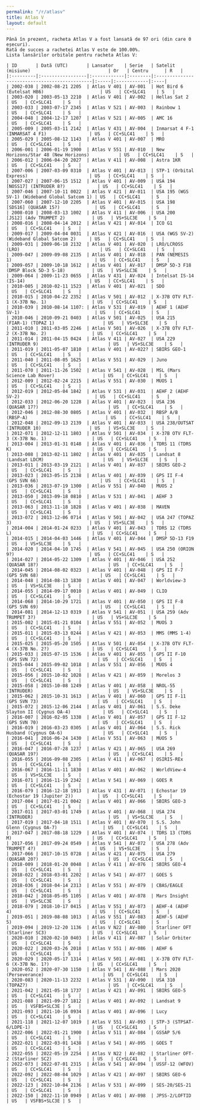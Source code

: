 ```yaml
---
permalink: "/r/atlasv"
title: Atlas V
layout: default
---
```


    Până în prezent, racheta Atlas V a fost lansată de 97 ori (din care 0 eșecuri).
    Rată de succes a rachetei Atlas V este de 100.00%.
    Lista lansărilor orbitale pentru racheta Atlas V:
    
    | ID       | Dată (UTC)       | Lansator    | Serie   | Satelit (misiune)                             | Or   | Centru      | R   |
    |:---------|:-----------------|:------------|:--------|:----------------------------------------------|:-----|:------------|:----|
    | 2002-038 | 2002-08-21 2205  | Atlas V 401 | AV-001  | Hot Bird 6 (Eutelsat HB6)                     | US   | CC+SLC41    | S   |
    | 2003-020 | 2003-05-13 2210  | Atlas V 401 | AV-002  | Hellas Sat 2                                  | US   | CC+SLC41    | S   |
    | 2003-033 | 2003-07-17 2345  | Atlas V 521 | AV-003  | Rainbow 1                                     | US   | CC+SLC41    | S   |
    | 2004-048 | 2004-12-17 1207  | Atlas V 521 | AV-005  | AMC 16                                        | US   | CC+SLC41    | S   |
    | 2005-009 | 2005-03-11 2142  | Atlas V 431 | AV-004  | Inmarsat 4 F-1 (INMARSAT 4 F1)                | US   | CC+SLC41    | S   |
    | 2005-029 | 2005-08-12 1143  | Atlas V 401 | AV-007  | MRO                                           | US   | CC+SLC41    | S   |
    | 2006-001 | 2006-01-19 1900  | Atlas V 551 | AV-010  | New Horizons/Star 48 (New Horizons)           | US   | CC+SLC41    | S   |
    | 2006-012 | 2006-04-20 2027  | Atlas V 411 | AV-008  | Astra 1KR                                     | US   | CC+SLC41    | S   |
    | 2007-006 | 2007-03-09 0310  | Atlas V 401 | AV-013  | STP-1 (Orbital Express)                       | US   | CC+SLC41    | S   |
    | 2007-027 | 2007-06-15 1512  | Atlas V 401 | AV-009  | USA 194     [NOSS17] (INTRUDER 8?)            | US   | CC+SLC41    | S   |
    | 2007-046 | 2007-10-11 0022  | Atlas V 421 | AV-011  | USA 195 (WGS SV-1) (Wideband Global Satcom 1) | US   | CC+SLC41    | S   |
    | 2007-060 | 2007-12-10 2205  | Atlas V 401 | AV-015  | USA 198      [SDS16] (QUASAR 15?)             | US   | CC+SLC41    | S   |
    | 2008-010 | 2008-03-13 1002  | Atlas V 411 | AV-006  | USA 200       [JS12] (Adv TRUMPET 2)          | US   | VS+SLC3E    | S   |
    | 2008-016 | 2008-04-14 2012  | Atlas V 421 | AV-014  | ICO G1                                        | US   | CC+SLC41    | S   |
    | 2009-017 | 2009-04-04 0031  | Atlas V 421 | AV-016  | USA (WGS SV-2) (Wideband Global Satcom 2)     | US   | CC+SLC41    | S   |
    | 2009-031 | 2009-06-18 2132  | Atlas V 401 | AV-020  | LRO/LCROSS (LRO)                              | US   | CC+SLC41    | S   |
    | 2009-047 | 2009-09-08 2135  | Atlas V 401 | AV-018  | PAN (NEMESIS 1)                               | US   | CC+SLC41    | S   |
    | 2009-057 | 2009-10-18 1612  | Atlas V 401 | AV-017  | DMSP 5D-3 F18 (DMSP Block 5D-3 S-18)          | US   | VS+SLC3E    | S   |
    | 2009-064 | 2009-11-23 0655  | Atlas V 431 | AV-024  | Intelsat IS-14 (IS-14)                        | US   | CC+SLC41    | S   |
    | 2010-005 | 2010-02-11 1523  | Atlas V 401 | AV-021  | SDO                                           | US   | CC+SLC41    | S   |
    | 2010-015 | 2010-04-22 2352  | Atlas V 501 | AV-012  | X-37B OTV FLT-1 (X-37B No. 1)                 | US   | CC+SLC41    | S   |
    | 2010-039 | 2010-08-14 1107: | Atlas V 531 | AV-019  | AEHF 1 (AEHF SV-1)                            | US   | CC+SLC41    | S   |
    | 2010-046 | 2010-09-21 0403  | Atlas V 501 | AV-025  | USA 215   (FIAR-1) (TOPAZ 1)                  | US   | VS+SLC3E    | S   |
    | 2011-010 | 2011-03-05 2246  | Atlas V 501 | AV-026  | X-37B OTV FLT-2 (X-37B No. 2)                 | US   | CC+SLC41    | S   |
    | 2011-014 | 2011-04-15 0424  | Atlas V 411 | AV-027  | USA 229 (INTRUDER 9)                          | US   | VS+SLC3E    | S   |
    | 2011-019 | 2011-05-07 1810  | Atlas V 401 | AV-022? | SBIRS GEO-1                                   | US   | CC+SLC41    | S   |
    | 2011-040 | 2011-08-05 1625  | Atlas V 551 | AV-029  | Juno                                          | US   | CC+SLC41    | S   |
    | 2011-070 | 2011-11-26 1502  | Atlas V 541 | AV-028  | MSL (Mars Science Lab Rover)                  | US   | CC+SLC41    | S   |
    | 2012-009 | 2012-02-24 2215  | Atlas V 551 | AV-030  | MUOS 1                                        | US   | CC+SLC41    | S   |
    | 2012-019 | 2012-05-04 1842  | Atlas V 531 | AV-031  | AEHF 2 (AEHF SV-2)                            | US   | CC+SLC41    | S   |
    | 2012-033 | 2012-06-20 1228  | Atlas V 401 | AV-023  | USA 236 (QUASAR 17?)                          | US   | CC+SLC41    | S   |
    | 2012-046 | 2012-08-30 0805  | Atlas V 401 | AV-032  | RBSP A/B (RBSP-A)                             | US   | CC+SLC41    | S   |
    | 2012-048 | 2012-09-13 2139  | Atlas V 401 | AV-033  | USA 238/OUTSAT (INTRUDER 10)                  | US   | VS+SLC3E    | S   |
    | 2012-071 | 2012-12-11 1803  | Atlas V 501 | AV-034  | X-37B OTV FLT-3 (X-37B No. 1)                 | US   | CC+SLC41    | S   |
    | 2013-004 | 2013-01-31 0148  | Atlas V 401 | AV-036  | TDRS 11 (TDRS K)                              | US   | CC+SLC41    | S   |
    | 2013-008 | 2013-02-11 1802  | Atlas V 401 | AV-035  | Landsat 8 (Landsat LDCM)                      | US   | VS+SLC3E    | S   |
    | 2013-011 | 2013-03-19 2121  | Atlas V 401 | AV-037  | SBIRS GEO-2                                   | US   | CC+SLC41    | S   |
    | 2013-023 | 2013-05-15 2138  | Atlas V 401 | AV-039  | GPS II F-4 (GPS SVN 66)                       | US   | CC+SLC41    | S   |
    | 2013-036 | 2013-07-19 1300  | Atlas V 551 | AV-040  | MUOS 2                                        | US   | CC+SLC41    | S   |
    | 2013-050 | 2013-09-18 0810  | Atlas V 531 | AV-041  | AEHF 3                                        | US   | CC+SLC41    | S   |
    | 2013-063 | 2013-11-18 1828  | Atlas V 401 | AV-038  | MAVEN                                         | US   | CC+SLC41    | S   |
    | 2013-072 | 2013-12-06 0714  | Atlas V 501 | AV-042  | USA 247 (TOPAZ 3)                             | US   | VS+SLC3E    | S   |
    | 2014-004 | 2014-01-24 0233  | Atlas V 401 | AV-043  | TDRS 12 (TDRS L)                              | US   | CC+SLC41    | S   |
    | 2014-015 | 2014-04-03 1446  | Atlas V 401 | AV-044  | DMSP 5D-13 F19                                | US   | VS+SLC3E    | S   |
    | 2014-020 | 2014-04-10 1745  | Atlas V 541 | AV-045  | USA 250 (ORION 9?)                            | US   | CC+SLC41    | S   |
    | 2014-027 | 2014-05-22 1309  | Atlas V 401 | AV-046  | USA 252 (QUASAR 18?)                          | US   | CC+SLC41    | S   |
    | 2014-045 | 2014-08-02 0323  | Atlas V 401 | AV-048  | GPS II F-7 (GPS SVN 68)                       | US   | CC+SLC41    | S   |
    | 2014-048 | 2014-08-13 1830  | Atlas V 401 | AV-047  | Worldview-3                                   | US   | VS+SLC3E    | S   |
    | 2014-055 | 2014-09-17 0010  | Atlas V 401 | AV-049  | CLIO                                          | US   | CC+SLC41    | S   |
    | 2014-068 | 2014-10-29 1721  | Atlas V 401 | AV-050  | GPS II F-8 (GPS SVN 69)                       | US   | CC+SLC41    | S   |
    | 2014-081 | 2014-12-13 0319  | Atlas V 541 | AV-051  | USA 259 (Adv  TRUMPET 3?)                     | US   | VS+SLC3E    | S   |
    | 2015-002 | 2015-01-21 0104  | Atlas V 551 | AV-052  | MUOS 3                                        | US   | CC+SLC41    | S   |
    | 2015-011 | 2015-03-13 0244  | Atlas V 421 | AV-053  | MMS (MMS 1-4)                                 | US   | CC+SLC41    | S   |
    | 2015-025 | 2015-05-20 1505  | Atlas V 501 | AV-054  | X-37B OTV FLT-4 (X-37B No. 2?)                | US   | CC+SLC41    | S   |
    | 2015-033 | 2015-07-15 1536  | Atlas V 401 | AV-055  | GPS II F-10 (GPS SVN 72)                      | US   | CC+SLC41    | S   |
    | 2015-044 | 2015-09-02 1018  | Atlas V 551 | AV-056  | MUOS 4                                        | US   | CC+SLC41    | S   |
    | 2015-056 | 2015-10-02 1028  | Atlas V 421 | AV-059  | Morelos 3                                     | US   | CC+SLC41    | S   |
    | 2015-058 | 2015-10-08 1249  | Atlas V 401 | AV-058  | NROL-55 (INTRUDER)                            | US   | VS+SLC3E    | S   |
    | 2015-062 | 2015-10-31 1613  | Atlas V 401 | AV-060  | GPS II F-11 (GPS SVN 73)                      | US   | CC+SLC41    | S   |
    | 2015-072 | 2015-12-06 2144  | Atlas V 401 | AV-061  | S.S. Deke Slayton II (Cygnus OA-4)            | US   | CC+SLC41    | S   |
    | 2016-007 | 2016-02-05 1338  | Atlas V 401 | AV-057  | GPS II F-12 (GPS SVN 70)                      | US   | CC+SLC41    | S   |
    | 2016-019 | 2016-03-23 0305  | Atlas V 401 | AV-064  | S.S. Rick Husband (Cygnus OA-6)               | US   | CC+SLC41    | S   |
    | 2016-041 | 2016-06-24 1430  | Atlas V 551 | AV-063  | MUOS 5                                        | US   | CC+SLC41    | S   |
    | 2016-047 | 2016-07-28 1237  | Atlas V 421 | AV-065  | USA 269 (QUASAR 19?)                          | US   | CC+SLC41    | S   |
    | 2016-055 | 2016-09-08 2305  | Atlas V 411 | AV-067  | OSIRIS-REx                                    | US   | CC+SLC41    | S   |
    | 2016-067 | 2016-11-11 1830  | Atlas V 401 | AV-062  | WorldView-4                                   | US   | VS+SLC3E    | S   |
    | 2016-071 | 2016-11-19 2342  | Atlas V 541 | AV-069  | GOES R                                        | US   | CC+SLC41    | S   |
    | 2016-079 | 2016-12-18 1913  | Atlas V 431 | AV-071  | Echostar 19 (Echostar 19 (Jupiter 2))         | US   | CC+SLC41    | S   |
    | 2017-004 | 2017-01-21 0042  | Atlas V 401 | AV-066  | SBIRS GEO-3                                   | US   | CC+SLC41    | S   |
    | 2017-011 | 2017-03-01 1749  | Atlas V 401 | AV-068  | USA 274 (INTRUDER)                            | US   | VS+SLC3E    | S   |
    | 2017-019 | 2017-04-18 1511  | Atlas V 401 | AV-070  | S.S. John Glenn (Cygnus OA-7)                 | US   | CC+SLC41    | S   |
    | 2017-047 | 2017-08-18 1229  | Atlas V 401 | AV-074  | TDRS 13 (TDRS M)                              | US   | CC+SLC41    | S   |
    | 2017-056 | 2017-09-24 0549  | Atlas V 541 | AV-072  | USA 278 (Adv TRUMPET 4?)                      | US   | VS+SLC3E    | S   |
    | 2017-066 | 2017-10-15 0728  | Atlas V 421 | AV-075  | USA 279 (QUASAR 20?)                          | US   | CC+SLC41    | S   |
    | 2018-009 | 2018-01-20 0048  | Atlas V 411 | AV-076  | SBIRS GEO-4                                   | US   | CC+SLC41    | S   |
    | 2018-022 | 2018-03-01 2202  | Atlas V 541 | AV-077  | GOES S                                        | US   | CC+SLC41    | S   |
    | 2018-036 | 2018-04-14 2313  | Atlas V 551 | AV-079  | CBAS/EAGLE                                    | US   | CC+SLC41    | S   |
    | 2018-042 | 2018-05-05 1105  | Atlas V 401 | AV-078  | Mars Insight                                  | US   | VS+SLC3E    | S   |
    | 2018-079 | 2018-10-17 0415  | Atlas V 551 | AV-073  | AEHF-4 (AEHF 4)                               | US   | CC+SLC41    | S   |
    | 2019-051 | 2019-08-08 1013  | Atlas V 551 | AV-083  | AEHF-5 (AEHF 5)                               | US   | CC+SLC41    | S   |
    | 2019-094 | 2019-12-20 1136  | Atlas V N22 | AV-080  | Starliner OFT (Starliner SC3)                 | US   | CC+SLC41    | S   |
    | 2020-010 | 2020-02-10 0403  | Atlas V 411 | AV-087  | Solar Orbiter                                 | US   | CC+SLC41    | S   |
    | 2020-022 | 2020-03-26 2018  | Atlas V 551 | AV-086  | AEHF 6                                        | US   | CC+SLC41    | S   |
    | 2020-029 | 2020-05-17 1314  | Atlas V 501 | AV-081  | X-37B OTV FLT-6 (X-37B No. 1?)                | US   | CC+SLC41    | S   |
    | 2020-052 | 2020-07-30 1150  | Atlas V 541 | AV-088  | Mars 2020 (Perseverance)                      | US   | CC+SLC41    | S   |
    | 2020-083 | 2020-11-13 2232  | Atlas V 531 | AV-090  | USA 310 (TOPAZ?)                              | US   | CC+SLC41    | S   |
    | 2021-042 | 2021-05-18 1737  | Atlas V 421 | AV-091  | SBIRS GEO-5                                   | US   | CC+SLC41    | S   |
    | 2021-088 | 2021-09-27 1812  | Atlas V 401 | AV-092  | Landsat 9                                     | US   | VSFBS+SLC3E | S   |
    | 2021-093 | 2021-10-16 0934  | Atlas V 401 | AV-096  | Lucy                                          | US   | CC+SLC41    | S   |
    | 2021-118 | 2021-12-07 1019  | Atlas V 551 | AV-093  | STP-3 (STPSAT-6/LDPE-1)                       | US   | CC+SLC41    | S   |
    | 2022-006 | 2022-01-21 1900  | Atlas V 511 | AV-084  | GSSAP 5/6                                     | US   | CC+SLC41    | S   |
    | 2022-021 | 2022-03-01 1438  | Atlas V 541 | AV-095  | GOES T                                        | US   | CC+SLC41    | S   |
    | 2022-055 | 2022-05-19 2254  | Atlas V N22 | AV-082  | Starliner OFT-2 (Starliner SC2)               | US   | CC+SLC41    | S   |
    | 2022-073 | 2022-07-01 2315  | Atlas V 541 | AV-094  | USSF-12 (WFOV)                                | US   | CC+SLC41    | S   |
    | 2022-092 | 2022-08-04 1029  | Atlas V 421 | AV-097  | SBIRS GEO-6                                   | US   | CC+SLC41    | S   |
    | 2022-123 | 2022-10-04 2136  | Atlas V 531 | AV-099  | SES-20/SES-21                                 | US   | CC+SLC41    | S   |
    | 2022-150 | 2022-11-10 0949  | Atlas V 401 | AV-098  | JPSS-2/LOFTID                                 | US   | VSFBS+SLC3E | S   |

